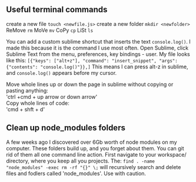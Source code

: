 ## Useful terminal commands

create a new file `touch <newfile.js>`
create a new folder `mkdir <newfolder>`
ReMove `rm`
MoVe   `mv`
CoPy   `cp`
LiSt   `ls`


You can add a custom sublime shortcut that inserts the text `console.log()`.  I made this because it is the command I use most often.  Open Sublime, click Sublime Text from the menu, preferences, key bindings - user.
My file looks like this:
`[{"keys": ["alt+z"], "command": "insert_snippet", "args": {"contents": "console.log()"}},]`
This means I can press alt-z in sublime, and `console.log()` appears before my cursor.


Move whole lines up or down the page in sublime without copying or pasting anything:
<br>
'ctrl +cmd + up arrow or down arrow'
<br>
Copy whole lines of code:
<br>
'cmd + shft + d'

## Clean up node_modules folders
A few weeks ago I discovered over 6Gb worth of node modules on my computer.  These folders build up, and you forget about them.  You can git rid of them all one command line action.  First navigate to your workspace/ directory, where you keep all you projects.  The: `find . -name "node_modules" -exec rm -rf "{}" \;` will recursively search and delete files and fodlers called 'node_modules'.  Use with caution. 




